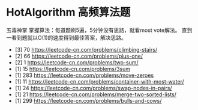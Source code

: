 # HotAlgorithm 高频算法题
五毒神掌 掌握算法：每道题刷5遍，5分钟没有思路，就看most vote解法。 直到一看到题就以O(1)的速度得到最佳答案，解决思路。
- [3] 70 https://leetcode-cn.com/problems/climbing-stairs/
- [2] 66 https://leetcode-cn.com/problems/plus-one/
- [2] 1  https://leetcode-cn.com/problems/two-sum/ 
- [1] 15 https://leetcode-cn.com/problems/3sum
- [1] 283 https://leetcode-cn.com/problems/move-zeroes
- [1] 11 https://leetcode-cn.com/problems/container-with-most-water/
- [1] 24 https://leetcode-cn.com/problems/swap-nodes-in-pairs/ 
- [1] 21 https://leetcode-cn.com/problems/merge-two-sorted-lists/
- [1] 299 https://leetcode-cn.com/problems/bulls-and-cows/ 

